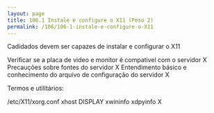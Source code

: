 ```yaml
---
layout: page
title: 106.1 Instale e configure o X11 (Peso 2)
permalink: /106/106-1-instale-e-configure-o-X11
---
```


Cadidados devem ser capazes de instalar e configurar o X11


Verificar se a placa de video e monitor é compativel com o servidor X
Precauções sobre fontes do servidor X
Entendimento básico e conhecimento do arquivo de configuração do servidor X

Termos e utilitários:

/etc/X11/xorg.conf
xhost
DISPLAY
xwininfo
xdpyinfo
X